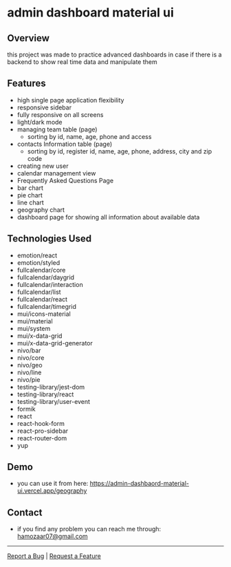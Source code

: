 # admin dashboard material ui

## Overview

this project was made to practice advanced dashboards in case if there is a backend to show real time data and manipulate them

## Features

- high single page application flexibility 
- responsive sidebar
- fully responsive on all screens
- light/dark mode
- managing team table (page)
   - sorting by id, name, age, phone and access
- contacts Information table (page)
   - sorting by id, register id, name, age, phone, address, city and zip code
- creating new user
- calendar management view
- Frequently Asked Questions Page
- bar chart
- pie chart
- line chart
- geography chart
- dashboard page for showing all information about available data

## Technologies Used

- emotion/react
- emotion/styled
- fullcalendar/core
- fullcalendar/daygrid
- fullcalendar/interaction
- fullcalendar/list
- fullcalendar/react
- fullcalendar/timegrid
- mui/icons-material
- mui/material
- mui/system
- mui/x-data-grid
- mui/x-data-grid-generator
- nivo/bar
- nivo/core
- nivo/geo
- nivo/line
- nivo/pie
- testing-library/jest-dom
- testing-library/react
- testing-library/user-event
- formik
- react
- react-hook-form
- react-pro-sidebar
- react-router-dom
- yup


## Demo

* you can use it from here: https://admin-dashbaord-material-ui.vercel.app/geography

## Contact

- if you find any problem you can reach me through: hamozaar07@gmail.com


---

[Report a Bug](https://github.com/hamoz07/admin-dashbaord-material-ui/issues) | [Request a Feature](https://github.com/hamoz07/admin-dashbaord-material-ui/issues)


